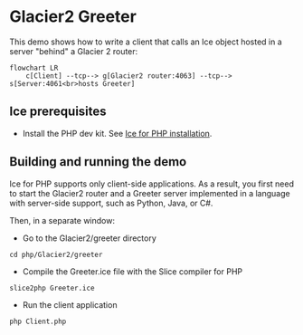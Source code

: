 # Glacier2 Greeter

This demo shows how to write a client that calls an Ice object hosted in a server "behind" a Glacier 2 router:

```mermaid
flowchart LR
    c[Client] --tcp--> g[Glacier2 router:4063] --tcp--> s[Server:4061<br>hosts Greeter]
```

## Ice prerequisites

- Install the PHP dev kit. See [Ice for PHP installation].

## Building and running the demo

Ice for PHP supports only client-side applications. As a result, you first need to start the Glacier2 router and a
Greeter server implemented in a language with server-side support, such as Python, Java, or C#.

Then, in a separate window:

- Go to the Glacier2/greeter directory

```shell
cd php/Glacier2/greeter
```

- Compile the Greeter.ice file with the Slice compiler for PHP

```shell
slice2php Greeter.ice
```

- Run the client application

```shell
php Client.php
```

[Ice for PHP installation]: https://github.com/zeroc-ice/ice/blob/main/NIGHTLY.md#ice-for-php
